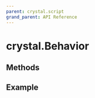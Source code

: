```yaml
---
parent: crystal.script
grand_parent: API Reference
---
```


# crystal.Behavior

## Methods

## Example

```lua

```
